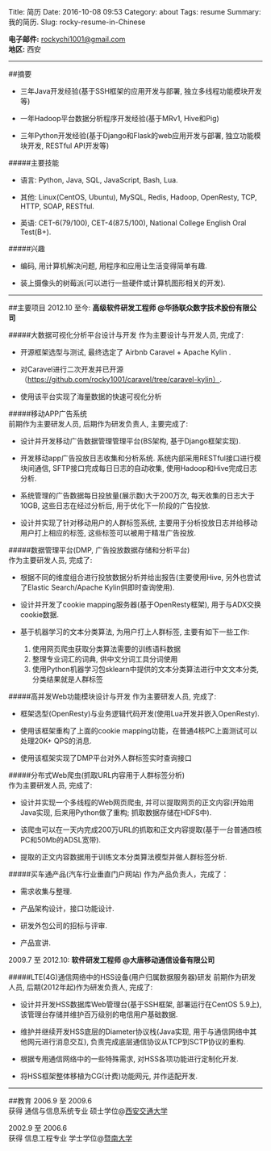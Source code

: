 Title: 简历
Date: 2016-10-08 09:53
Category: about
Tags: resume
Summary: 我的简历.
Slug: rocky-resume-in-Chinese

**电子邮件:** [rockychi1001@gmail.com](mailto:rockychi1001@gmail.com "my email")  
**地区:** 西安

----
##摘要	   
* 三年Java开发经验(基于SSH框架的应用开发与部署, 独立多线程功能模块开发等)

* 一年Hadoop平台数据分析程序开发经验(基于MRv1, Hive和Pig)

* 三年Python开发经验(基于Django和Flask的web应用开发与部署, 独立功能模块开发, RESTful API开发等)
 
#####主要技能	
* 语言: Python, Java, SQL, JavaScript, Bash, Lua.

* 其他: Linux(CentOS, Ubuntu), MySQL, Redis, Hadoop, OpenResty, TCP, HTTP, SOAP, RESTful.

* 英语: CET-6(79/100), CET-4(87.5/100), National College English Oral Test(B+).

#####兴趣	
* 编码, 用计算机解决问题, 用程序和应用让生活变得简单有趣.

* 装上摄像头的树莓派(可以进行一些硬件或计算机图形相关的开发).

----
##主要项目
2012.10 至今: **高级软件研发工程师 @华扬联众数字技术股份有限公司**  

#####大数据可视化分析平台设计与开发
作为主要设计与开发人员, 完成了:

* 开源框架选型与测试, 最终选定了 Airbnb Caravel + Apache Kylin .

* 对Caravel进行二次开发并已开源（https://github.com/rocky1001/caravel/tree/caravel-kylin）.

* 使用该平台实现了海量数据的快速可视化分析

#####移动APP广告系统  
前期作为主要研发人员, 后期作为研发负责人, 主要完成了:

* 设计并开发移动广告数据管理管理平台(BS架构, 基于Django框架实现).

* 开发移动app广告投放日志收集和分析系统. 系统内部采用RESTful接口进行模块间通信, SFTP接口完成每日日志的自动收集, 使用Hadoop和Hive完成日志分析.

* 系统管理的广告数据每日投放量(展示数)大于200万次, 每天收集的日志大于10GB, 这些日志在经过分析后, 用于优化下一阶段的广告投放.

* 设计并实现了针对移动用户的人群标签系统, 主要用于分析投放日志并给移动用户打上相应的标签, 这些标签可以被用于精准广告投放.

#####数据管理平台(DMP, 广告投放数据存储和分析平台)  
作为主要研发人员, 完成了:

* 根据不同的维度组合进行投放数据分析并给出报告(主要使用Hive, 另外也尝试了Elastic Search/Apache Kylin供即时查询使用).

* 设计并开发了cookie mapping服务器(基于OpenResty框架), 用于与ADX交换cookie数据. 

* 基于机器学习的文本分类算法, 为用户打上人群标签, 主要有如下一些工作:

    1) 使用网页爬虫获取分类算法需要的训练语料数据  
    2) 整理专业词汇的词典, 供中文分词工具分词使用  
    3) 使用Python机器学习包sklearn中提供的文本分类算法进行中文文本分类, 分类结果就是人群标签

#####高并发Web功能模块设计与开发
作为主要研发人员, 完成了:

* 框架选型(OpenResty)与业务逻辑代码开发(使用Lua开发并嵌入OpenResty).

* 使用该框架重构了上面的cookie mapping功能，在普通4核PC上面测试可以处理20K+ QPS的消息.

* 使用该框架实现了DMP平台对外人群标签实时查询接口

#####分布式Web爬虫(抓取URL内容用于人群标签分析)  
作为主要研发人员, 完成了:

* 设计并实现一个多线程的Web网页爬虫, 并可以提取网页的正文内容(开始用Java实现, 后来用Python做了重构; 抓取数据存储在HDFS中).

* 该爬虫可以在一天内完成200万URL的抓取和正文内容提取(基于一台普通四核PC和50Mb的ADSL宽带).

* 提取的正文内容数据用于训练文本分类算法模型并做人群标签分析.

#####买车通产品(汽车行业垂直门户网站) 
作为产品负责人，完成了：

* 需求收集与整理.

* 产品架构设计，接口功能设计.

* 研发外包公司的招标与评审.

* 产品宣讲.
  

2009.7 至 2012.10: **软件研发工程师 @大唐移动通信设备有限公司**

#####LTE(4G)通信网络中的HSS设备(用户归属数据服务器)研发
前期作为研发人员, 后期(2012年起)作为研发负责人, 完成了:

* 设计并开发HSS数据库Web管理台(基于SSH框架, 部署运行在CentOS 5.9上), 该管理台存储并维护百万级别的电信用户基础数据.

* 维护并继续开发HSS底层的Diameter协议栈(Java实现, 用于与通信网络中其他网元进行消息交互), 负责完成底层通信协议从TCP到SCTP协议的重构.

* 根据专用通信网络中的一些特殊需求, 对HSS各项功能进行定制化开发.

* 将HSS框架整体移植为CG(计费)功能网元, 并作适配开发.
 
----
##教育
2006.9 至 2009.6  
获得 通信与信息系统专业 硕士学位@[西安交通大学](http://www.xjtu.edu.cn "西安交通大学")

2002.9 至 2006.6  
获得 信息工程专业 学士学位@[暨南大学](http://www.jnu.edu.cn "暨南大学")